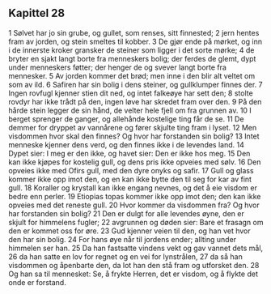 ## Kapittel 28

1 Sølvet har jo sin grube, og gullet, som renses, sitt finnested;
2 jern hentes fram av jorden, og stein smeltes til kobber.
3 De gjør ende på mørket, og inn i de innerste kroker gransker de steiner som ligger i det sorte mørke;
4 de bryter en sjakt langt borte fra menneskers bolig; der ferdes de glemt, dypt under menneskers føtter; der henger de og svever langt borte fra mennesker.
5 Av jorden kommer det brød; men inne i den blir alt veltet om som av ild.
6 Safiren har sin bolig i dens steiner, og gullklumper finnes der.
7 Ingen rovfugl kjenner stien dit ned, og intet falkeøye har sett den;
8 stolte rovdyr har ikke trådt på den, ingen løve har skredet fram over den.
9 På den hårde stein legger de sin hånd, de velter hele fjell om fra grunnen av.
10 I berget sprenger de ganger, og allehånde kostelige ting får de se.
11 De demmer for dryppet av vannårene og fører skjulte ting fram i lyset.
12 Men visdommen hvor skal den finnes? Og hvor har forstanden sin bolig?
13 Intet menneske kjenner dens verd, og den finnes ikke i de levendes land.
14 Dypet sier: I meg er den ikke, og havet sier: Den er ikke hos meg.
15 Den kan ikke kjøpes for kostelig gull, og dens pris ikke opveies med sølv.
16 Den opveies ikke med Ofirs gull, med den dyre onyks og safir.
17 Gull og glass kommer ikke opp imot den, og en kan ikke bytte den til seg for kar av fint gull.
18 Koraller og krystall kan ikke engang nevnes, og det å eie visdom er bedre enn perler.
19 Etiopias topas kommer ikke opp imot den; den kan ikke opveies med det reneste gull.
20 Hvor kommer da visdommen fra? Og hvor har forstanden sin bolig?
21 Den er dulgt for alle levendes øyne, den er skjult for himmelens fugler;
22 avgrunnen og døden sier: Bare et frasagn om den er kommet oss for øre.
23 Gud kjenner veien til den, og han vet hvor den har sin bolig.
24 For hans øye når til jordens ender; allting under himmelen ser han.
25 Da han fastsatte vindens vekt og gav vannet dets mål,
26 da han satte en lov for regnet og en vei for lynstrålen,
27 da så han visdommen og åpenbarte den, da lot han den stå fram og utforsket den.
28 Og han sa til mennesket: Se, å frykte Herren, det er visdom, og å flykte det onde er forstand.
